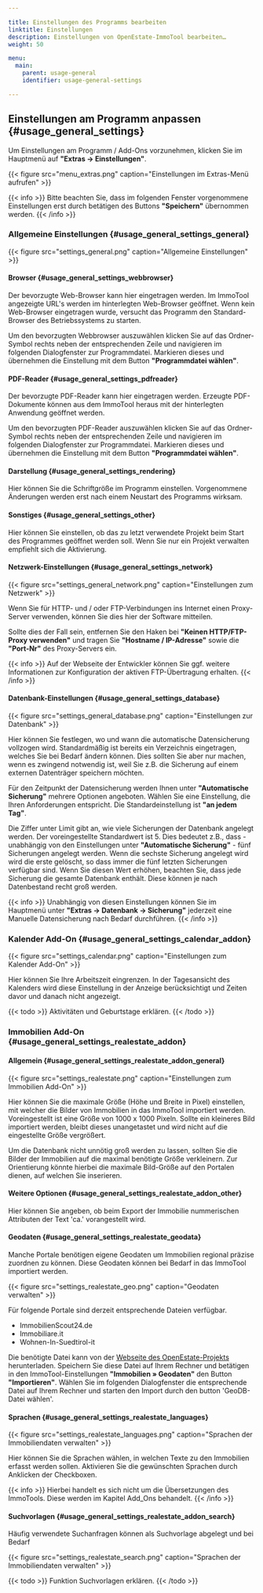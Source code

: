 ```yaml
---

title: Einstellungen des Programms bearbeiten
linktitle: Einstellungen
description: Einstellungen von OpenEstate-ImmoTool bearbeiten…
weight: 50

menu:
  main:
    parent: usage-general
    identifier: usage-general-settings

---
```


## Einstellungen am Programm anpassen {#usage_general_settings}

Um Einstellungen am Programm / Add-Ons vorzunehmen, klicken Sie im Hauptmenü auf **"Extras → Einstellungen"**.

{{< figure src="menu_extras.png" caption="Einstellungen im Extras-Menü aufrufen" >}}

{{< info >}}
Bitte beachten Sie, dass im folgenden Fenster vorgenommene Einstellungen erst durch betätigen des Buttons **"Speichern"** übernommen werden.
{{< /info >}}


### Allgemeine Einstellungen {#usage_general_settings_general}

{{< figure src="settings_general.png" caption="Allgemeine Einstellungen" >}}


#### Browser {#usage_general_settings_webbrowser}

Der bevorzugte Web-Browser kann hier eingetragen werden. Im ImmoTool angezeigte URL's werden im hinterlegten Web-Browser geöffnet. Wenn kein Web-Browser eingetragen wurde, versucht das Programm den Standard-Browser des Betriebssystems zu starten.

Um den bevorzugten Webbrowser auszuwählen klicken Sie auf das Ordner-Symbol rechts neben der entsprechenden Zeile und navigieren im folgenden Dialogfenster zur Programmdatei. Markieren dieses und übernehmen die Einstellung mit dem Button **"Programmdatei wählen"**.


#### PDF-Reader {#usage_general_settings_pdfreader}

Der bevorzugte PDF-Reader kann hier eingetragen werden. Erzeugte PDF-Dokumente können aus dem ImmoTool heraus mit der hinterlegten Anwendung geöffnet werden.

Um den bevorzugten PDF-Reader auszuwählen klicken Sie auf das Ordner-Symbol rechts neben der entsprechenden Zeile und navigieren im folgenden Dialogfenster zur Programmdatei. Markieren dieses und übernehmen die Einstellung mit dem Button **"Programmdatei wählen"**.


#### Darstellung {#usage_general_settings_rendering}

Hier können Sie die Schriftgröße im Programm einstellen. Vorgenommene Änderungen werden erst nach einem Neustart des Programms wirksam.


#### Sonstiges {#usage_general_settings_other}

Hier können Sie einstellen, ob das zu letzt verwendete Projekt beim Start des Programmes geöffnet werden soll. Wenn Sie nur ein Projekt verwalten empfiehlt sich die Aktivierung.


#### Netzwerk-Einstellungen {#usage_general_settings_network}

{{< figure src="settings_general_network.png" caption="Einstellungen zum Netzwerk" >}}

Wenn Sie für HTTP- und / oder FTP-Verbindungen ins Internet einen Proxy-Server verwenden, können Sie dies hier der Software mitteilen.

Sollte dies der Fall sein, entfernen Sie den Haken bei **"Keinen HTTP/FTP-Proxy verwenden"** und tragen Sie **"Hostname / IP-Adresse"** sowie die **"Port-Nr"** des Proxy-Servers ein.

{{< info >}}
Auf der Webseite der Entwickler können Sie ggf. weitere Informationen zur Konfiguration der aktiven FTP-Übertragung erhalten.
{{< /info >}}


#### Datenbank-Einstellungen {#usage_general_settings_database}

{{< figure src="settings_general_database.png" caption="Einstellungen zur Datenbank" >}}

Hier können Sie festlegen, wo und wann die automatische Datensicherung vollzogen wird. Standardmäßig ist bereits ein Verzeichnis eingetragen, welches Sie bei Bedarf ändern können. Dies sollten Sie aber nur machen, wenn es zwingend notwendig ist, weil Sie z.B. die Sicherung auf einem externen Datenträger speichern möchten.

Für den Zeitpunkt der Datensicherung werden Ihnen unter **"Automatische Sicherung"** mehrere Optionen angeboten. Wählen Sie eine Einstellung, die Ihren Anforderungen entspricht. Die Standardeinstellung ist **"an jedem Tag"**.

Die Ziffer unter Limit gibt an, wie viele Sicherungen der Datenbank angelegt werden. Der voreingestellte Standardwert ist 5. Dies bedeutet z.B., dass - unabhängig von den Einstellungen unter **"Automatische Sicherung"** - fünf Sicherungen angelegt werden. Wenn die sechste Sicherung angelegt wird wird die erste gelöscht, so dass immer die fünf letzten Sicherungen verfügbar sind.
Wenn Sie diesen Wert erhöhen, beachten Sie, dass jede Sicherung die gesamte Datenbank enthält. Diese können je nach Datenbestand recht groß werden.

{{< info >}}
Unabhängig von diesen Einstellungen können Sie im Hauptmenü unter **"Extras → Datenbank → Sicherung"** jederzeit eine Manuelle Datensicherung nach Bedarf durchführen.
{{< /info >}}


### Kalender Add-On {#usage_general_settings_calendar_addon}

{{< figure src="settings_calendar.png" caption="Einstellungen zum Kalender Add-On" >}}

Hier können Sie Ihre Arbeitszeit eingrenzen. In der Tagesansicht des Kalenders wird diese Einstellung in der Anzeige berücksichtigt und Zeiten davor und danach nicht angezeigt.

{{< todo >}}
Aktivitäten und Geburtstage erklären.
{{< /todo >}}


### Immobilien Add-On {#usage_general_settings_realestate_addon}


#### Allgemein {#usage_general_settings_realestate_addon_general}

{{< figure src="settings_realestate.png" caption="Einstellungen zum Immobilien Add-On" >}}

Hier können Sie die maximale Größe (Höhe und Breite in Pixel) einstellen, mit welcher die Bilder von Immobilien in das ImmoTool importiert werden. Voreingestellt ist eine Größe von 1000 x 1000 Pixeln. Sollte ein kleineres Bild importiert werden, bleibt dieses unangetastet und wird nicht auf die eingestellte Größe vergrößert.

Um die Datenbank nicht unnötig groß werden zu lassen, sollten Sie die Bilder der Immobilien auf die maximal benötigte Größe verkleinern. Zur Orientierung könnte hierbei die maximale Bild-Größe auf den Portalen dienen, auf welchen Sie inserieren.


#### Weitere Optionen {#usage_general_settings_realestate_addon_other}

Hier können Sie angeben, ob beim Export der Immobilie nummerischen Attributen der Text 'ca.' vorangestellt wird.


#### Geodaten {#usage_general_settings_realestate_geodata}

Manche Portale benötigen eigene Geodaten um Immobilien regional präzise zuordnen zu können. Diese Geodaten können bei Bedarf in das ImmoTool importiert werden.

{{< figure src="settings_realestate_geo.png" caption="Geodaten verwalten" >}}

Für folgende Portale sind derzeit entsprechende Dateien verfügbar.

- ImmobilienScout24.de
- Immobiliare.it
- Wohnen-In-Suedtirol-it

Die benötigte Datei kann von der [Webseite des OpenEstate-Projekts](https://openestate.org/downloads/misc) herunterladen. Speichern Sie diese Datei auf Ihrem Rechner und betätigen in den ImmoTool-Einstellungen **"Immobilien » Geodaten"** den Button **"Importieren"**. Wählen Sie im folgenden Dialogfenster die entsprechende Datei auf Ihrem Rechner und starten den Import durch den button 'GeoDB-Datei wählen'.


#### Sprachen {#usage_general_settings_realestate_languages}

{{< figure src="settings_realestate_languages.png" caption="Sprachen der Immobiliendaten verwalten" >}}

Hier können Sie die Sprachen wählen, in welchen Texte zu den Immobilien erfasst werden sollen. Aktivieren Sie die gewünschten Sprachen durch Anklicken der Checkboxen.

{{< info >}}
Hierbei handelt es sich nicht um die Übersetzungen des ImmoTools. Diese werden im Kapitel Add_Ons behandelt.
{{< /info >}}


#### Suchvorlagen {#usage_general_settings_realestate_addon_search}

Häufig verwendete Suchanfragen können als Suchvorlage abgelegt und bei Bedarf 

{{< figure src="settings_realestate_search.png" caption="Sprachen der Immobiliendaten verwalten" >}}


{{< todo >}}
Funktion Suchvorlagen erklären.
{{< /todo >}}


